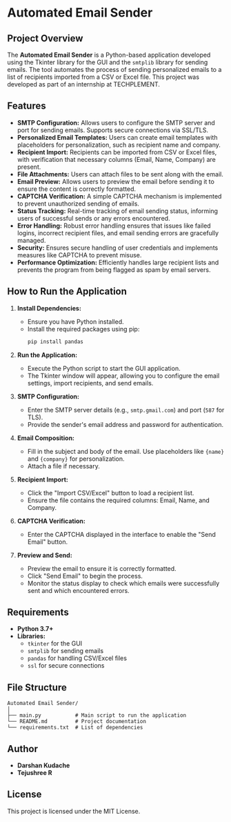 # Automated Email Sender

## Project Overview

The **Automated Email Sender** is a Python-based application developed using the Tkinter library for the GUI and the `smtplib` library for sending emails. The tool automates the process of sending personalized emails to a list of recipients imported from a CSV or Excel file. This project was developed as part of an internship at TECHPLEMENT.

## Features

- **SMTP Configuration:** Allows users to configure the SMTP server and port for sending emails. Supports secure connections via SSL/TLS.
- **Personalized Email Templates:** Users can create email templates with placeholders for personalization, such as recipient name and company.
- **Recipient Import:** Recipients can be imported from CSV or Excel files, with verification that necessary columns (Email, Name, Company) are present.
- **File Attachments:** Users can attach files to be sent along with the email.
- **Email Preview:** Allows users to preview the email before sending it to ensure the content is correctly formatted.
- **CAPTCHA Verification:** A simple CAPTCHA mechanism is implemented to prevent unauthorized sending of emails.
- **Status Tracking:** Real-time tracking of email sending status, informing users of successful sends or any errors encountered.
- **Error Handling:** Robust error handling ensures that issues like failed logins, incorrect recipient files, and email sending errors are gracefully managed.
- **Security:** Ensures secure handling of user credentials and implements measures like CAPTCHA to prevent misuse.
- **Performance Optimization:** Efficiently handles large recipient lists and prevents the program from being flagged as spam by email servers.

## How to Run the Application

1. **Install Dependencies:**
   - Ensure you have Python installed.
   - Install the required packages using pip:
     ```bash
     pip install pandas
     ```

2. **Run the Application:**
   - Execute the Python script to start the GUI application.
   - The Tkinter window will appear, allowing you to configure the email settings, import recipients, and send emails.

3. **SMTP Configuration:**
   - Enter the SMTP server details (e.g., `smtp.gmail.com`) and port (`587` for TLS).
   - Provide the sender's email address and password for authentication.

4. **Email Composition:**
   - Fill in the subject and body of the email. Use placeholders like `{name}` and `{company}` for personalization.
   - Attach a file if necessary.

5. **Recipient Import:**
   - Click the "Import CSV/Excel" button to load a recipient list.
   - Ensure the file contains the required columns: Email, Name, and Company.

6. **CAPTCHA Verification:**
   - Enter the CAPTCHA displayed in the interface to enable the "Send Email" button.

7. **Preview and Send:**
   - Preview the email to ensure it is correctly formatted.
   - Click "Send Email" to begin the process.
   - Monitor the status display to check which emails were successfully sent and which encountered errors.

## Requirements

- **Python 3.7+**
- **Libraries:**
  - `tkinter` for the GUI
  - `smtplib` for sending emails
  - `pandas` for handling CSV/Excel files
  - `ssl` for secure connections

## File Structure

```plaintext
Automated Email Sender/
│
├── main.py           # Main script to run the application
└── README.md         # Project documentation
└── requirements.txt  # List of dependencies
```

## Author

- **Darshan Kudache**
- **Tejushree R**

## License
This project is licensed under the MIT License.